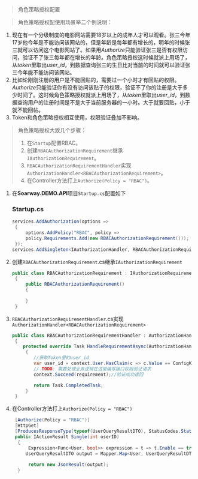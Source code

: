 >角色策略授权配置

>角色策略授权配使用场景举二个例说明：
1. 现在有一个分级制度的电影网站需要18岁以上的成年人才可以观看。张三今年17岁他今年是不能访问该网站的，但是年龄是每年都有增长的，明年的时候张三就可以访问这个电影网站了。如果用*Authorize*只能验证张三是否有权限访问，验证不了张三每年都在增长的年龄。角色策略授权这时候就派上用场了，从*token*里取出*user_id*，到数据查询张三的生日比对当前的时间就可以验证张三今年能不能访问该网站。
2. 比如论刚刚注册的用户是不能回贴的，需要过一个小时才有回贴的权限。*Authorize*只能验证你有没有访问该贴子的权限，验证不了你的注册是大于多少时间了。这时候角色策略授权就派上用场了，从*token*里取出*user_id*，到数据查询用户的注册时间是不是大于当前服务器的一小时。大于就要回贴，小于就不能回帖。
3. Token和角色策略授权相互使用，权限验证叠加不影响。

>角色策略授权大致几个步骤：
>1. 在`Startup`配置RBAC。
>2. 创建`RBACAuthorizationRequirement`继承`IAuthorizationRequirement`。
>3. `RBACAuthorizationRequirementHandler`实现`AuthorizationHandler<RBACAuthorizationRequirement>`。
>4. 在Controller方法打上`Authorize(Policy = "RBAC")`。

1. 在**Soarway.DEMO.API**项目`Startup.cs`配置如下
   ### Startup.cs
   ```csharp
   services.AddAuthorization(options =>
    {
        options.AddPolicy("RBAC", policy =>
        policy.Requirements.Add(new RBACAuthorizationRequirement()));
    });
   services.AddSingleton<IAuthorizationHandler, RBACAuthorizationRequirementHandler>();
   ```
2. 创建`RBACAuthorizationRequirement`.cs继承`IAuthorizationRequirement`
   ```csharp
   public class RBACAuthorizationRequirement : IAuthorizationRequirement
    {
        public RBACAuthorizationRequirement()
        {
           
        }
    }
   ```
3. `RBACAuthorizationRequirementHandler`.cs实现`AuthorizationHandler<RBACAuthorizationRequirement>`
   ```csharp
   public class RBACAuthorizationRequirementHandler : AuthorizationHandler<RBACAuthorizationRequirement>
    {
       protected override Task HandleRequirementAsync(AuthorizationHandlerContext context, RBACAuthorizationRequirement requirement)
        {
           //获取Token里的user_id
           var user_id = context.User.HasClaim(c => c.Value == ConfigKey.Claims_User_ID);
           // TODO: 需要处理业务逻辑在这里编写接口权限验证请求
           context.Succeed(requirement);//验证成功返回

           return Task.CompletedTask;
        }
    }
    ```
4. 在Controller方法打上`Authorize(Policy = "RBAC")`
   ```csharp
    [Authorize(Policy = "RBAC")]
    [HttpGet]
    [ProducesResponseType(typeof(UserQueryResultDTO), StatusCodes.Status200OK)]
    public IActionResult Single(int userID)
     {
         Expression<Func<User, bool>> expression = t => t.Enable == true && t.UserID == userID;
        UserQueryResultDTO output = Mapper.Map<User, UserQueryResultDTO>(UserRepository.GetBySpecification(expression));
        
         return new JsonResult(output);
     }
   ```
